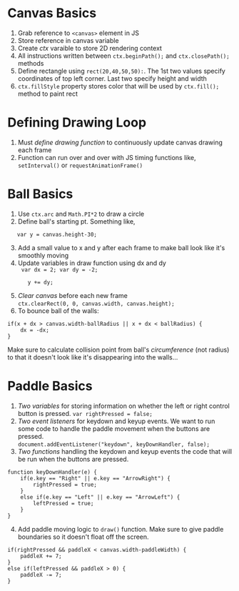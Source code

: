 # Canvas Basics
1. Grab reference to `<canvas>` element in JS
2. Store reference in canvas variable
3. Create _ctx_ varaible to store 2D rendering context
4. All instructions written between `ctx.beginPath();` and `ctx.closePath();` methods
5. Define rectangle using `rect(20,40,50,50):`. The 1st two values specify coordinates of top left corner. Last two specify height and width
6. `ctx.fillStyle` property stores color that will be used by `ctx.fill();` method to paint rect

# Defining Drawing Loop
1. Must *define drawing function* to continuously update canvas drawing each frame
2. Function can run over and over with JS timing functions like, `setInterval()` or `requestAnimationFrame()`

# Ball Basics
1. Use `ctx.arc` and `Math.PI*2` to draw a circle
2. Define ball's starting pt. Something like,</br>
```var x = canvas.width/2; </br>
   var y = canvas.height-30;
 ```
 3. Add a small value to x and y after each frame to make ball look like it's smoothly moving
 4. Update variables in draw function using dx and dy </br> ``` var dx = 2;
           var dy = -2;```
       ```x += dx;
          y += dy;
       ```
5. *Clear canvas* before each new frame </br>
`ctx.clearRect(0, 0, canvas.width, canvas.height);`
6. To bounce ball of the walls: </br>
```
if(x + dx > canvas.width-ballRadius || x + dx < ballRadius) {
    dx = -dx;
}
```
Make sure to calculate collision point from ball's _circumference_ (not radius) to that it doesn't look like it's disappearing into the walls...

# Paddle Basics
1. _Two variables_ for storing information on whether the left or right control button is pressed. `var rightPressed = false;`
2. _Two event listeners_ for keydown and keyup events. We want to run some code to handle the paddle movement when the buttons are pressed. </br>
`document.addEventListener("keydown", keyDownHandler, false);`
3. _Two functions_ handling the keydown and keyup events  the code that will be run when the buttons are pressed. </br>
```
function keyDownHandler(e) {
    if(e.key == "Right" || e.key == "ArrowRight") {
        rightPressed = true;
    }
    else if(e.key == "Left" || e.key == "ArrowLeft") {
        leftPressed = true;
    }
}
```
4. Add paddle moving logic to `draw()` function. Make sure to give paddle boundaries so it doesn't float off the screen. 
```
if(rightPressed && paddleX < canvas.width-paddleWidth) {
    paddleX += 7;
}
else if(leftPressed && paddleX > 0) {
    paddleX -= 7;
}
```
